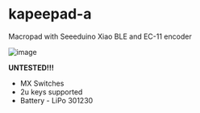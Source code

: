 # kapeepad-a
Macropad with Seeeduino Xiao BLE and EC-11 encoder


![image](https://github.com/kapee1/kapeepad-a/assets/98476799/bbae1505-bbed-40ca-8cd3-b572cc37666a)

**UNTESTED!!!**

* MX Switches
* 2u keys supported
* Battery - LiPo 301230 
